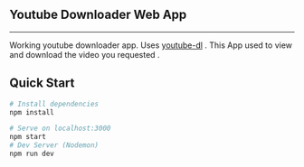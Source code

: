 ## Youtube Downloader Web App
-----------------------------
Working youtube downloader app. Uses [youtube-dl](https://rg3.github.io/youtube-dl/) . This App used to view and download the video you requested . 

## Quick Start

``` bash
# Install dependencies
npm install

# Serve on localhost:3000
npm start
# Dev Server (Nodemon)
npm run dev



